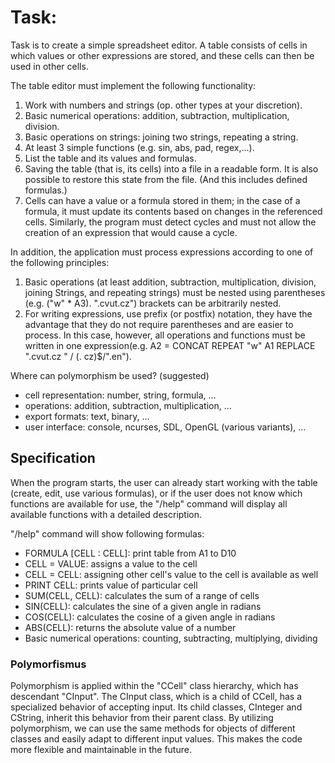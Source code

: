 
# Task:

Task is to create a simple spreadsheet editor. A table consists of cells in which values or other expressions are stored, and these cells can then be used in other cells.

The table editor must implement the following functionality:

1) Work with numbers and strings (op. other types at your discretion).
2) Basic numerical operations: addition, subtraction, multiplication, division.
3) Basic operations on strings: joining two strings, repeating a string.
4) At least 3 simple functions (e.g. sin, abs, pad, regex,...).
5) List the table and its values and formulas.
6) Saving the table (that is, its cells) into a file in a readable form. It is also possible to restore this state from the file. (And this includes defined formulas.)
7) Cells can have a value or a formula stored in them; in the case of a formula, it must update its contents based on changes in the referenced cells. Similarly, the program must detect cycles and must not allow the creation of an expression that would cause a cycle.

In addition, the application must process expressions according to one of the following principles:

1) Basic operations (at least addition, subtraction, multiplication, division, joining Strings, and repeating strings) must be nested using parentheses (e.g. ("w" * A3). ".cvut.cz") brackets can be arbitrarily nested.
2) For writing expressions, use prefix (or postfix) notation, they have the advantage that they do not require parentheses and are easier to process. In this case, however, all operations and functions must be written in one expression(e.g. A2 = CONCAT REPEAT "w" A1 REPLACE ".cvut.cz " / (. cz)$/".en").

Where can polymorphism be used? (suggested)

- cell representation: number, string, formula, …
- operations: addition, subtraction, multiplication, …
- export formats: text, binary, …
- user interface: console, ncurses, SDL, OpenGL (various variants), …

## Specification

When the program starts, the user can already start working with the table (create, edit, use various formulas),
or if the user does not know which functions are available for use, the "/help" command will display all available functions with a detailed description.

"/help" command will show following formulas:
- FORMULA [CELL : CELL]: print table from A1 to D10
- CELL = VALUE: assigns a value to the cell
- CELL = CELL: assigning other cell's value to the cell is available as well
- PRINT CELL: prints value of particular cell
- SUM(CELL, CELL): calculates the sum of a range of cells
- SIN(CELL): calculates the sine of a given angle in radians
- COS(CELL): calculates the cosine of a given angle in radians
- ABS(CELL): returns the absolute value of a number
- Basic numerical operations: counting, subtracting, multiplying, dividing

### Polymorfismus

Polymorphism is applied within the "CCell" class hierarchy, which has descendant "CInput".
The CInput class, which is a child of CCell, has a specialized behavior of accepting input.
Its child classes, CInteger and CString, inherit this behavior from their parent class.
By utilizing polymorphism, we can use the same methods for objects of different classes and easily adapt to different input values.
This makes the code more flexible and maintainable in the future.
